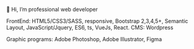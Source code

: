 👋 Hi, I’m professional web developer

FrontEnd: HTML5/CSS3/SASS, responsive, Bootstrap 2,3,4,5+, Semantic Layout, JavaScript/Jquery, ES6, ts, VueJs, React.
CMS: Wordpress

Graphic programs: Adobe Photoshop, Adobe Illustrator, Figma
